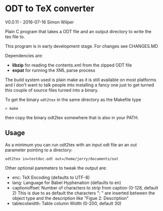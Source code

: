 # ODT to TeX converter

V0.0.11 - 2016-07-16
Simon Wilper

Plain C program that takes a ODT file and an output directory to write
the tex file to.

This program is in early development stage. For changes see CHANGES.MD

Dependencies are:

- **libzip** for reading the contents.xml from the zipped ODT file
- **expat** for running the XML parse process

The build system used is plain make as it is still available on most
platforms and I don't want to talk people into installing a fancy one
just to get turned this couple of source files turned into a binary.

To get the binary `odt2tex` in the same directory as the Makefile type

```
> make
```

then copy the binary odt2tex somewhere that is also in your PATH.

## Usage

As a minimum you can run odt2tex with an input odt file an an out
parameter pointing to a directory:

```
odt2tex in=testdoc.odt out=/home/jerry/documents/out
```

Other optional paremeters to tweak the output are:

* enc: TeX Encoding (defaults to UTF-8)
* lang: Language for Babel Hyphenation (defaults to en)
* captionoffset: Number of characters to strip from caption (0-128,
  default 2) This is due to as default the characters ": " are inserted
between the object type and the description like "Figue 2: Description"
* tablecolwidth: Table column Width (0-200, default 30)

